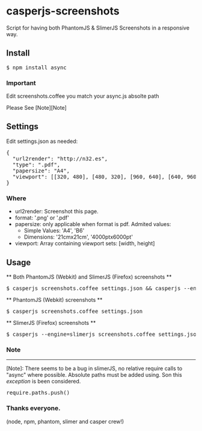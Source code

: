casperjs-screenshots
====================

Script for having both PhantomJS & SlimerJS Screenshots in a responsive way.

Install
-------

<pre>
$ npm install async
</pre>

### Important

Edit screenshots.coffee you match your async.js absolte path

Please See [Note][Note]

Settings
--------

Edit settings.json as needed:

<pre>
{
  "url2render": "http://n32.es",
  "type": ".pdf",
  "papersize": "A4",
  "viewport": [[320, 480], [480, 320], [960, 640], [640, 960], [1136, 960], [960, 1136], [1440, 900], [1920, 1080], [2048, 1536], [1536, 2048]]
}
</pre>

### Where

+ url2render: Screenshot this page.
+ format: '.png' or '.pdf'
+ papersize: only applicable when format is pdf. Admited values:
    * Simple Values: 'A4', 'B6'
    * Dimensions: '21cmx21cm', '4000ptx6000pt'
+ viewport: Array containing viewport sets: [width, height]

Usage
-----

** Both PhantomJS (Webkit) and SlimerJS (Firefox) screenshots **

<pre>
$ casperjs screenshots.coffee settings.json && casperjs --engine=slimerjs screenshots.coffee settings.json
</pre>

** PhantomJS (Webkit) screenshots **

<pre>
$ casperjs screenshots.coffee settings.json
</pre>

** SlimerJS (Firefox) screenshots **

<pre>
$ casperjs --engine=slimerjs screenshots.coffee settings.json
</pre>


### Note
_____
[Note]: There seems to be a bug in slimerJS, no relative require calls to "async" where possible. Absolute paths must be added using.
Son this *exception* is been considered.

<pre>
require.paths.push()
</pre>

### Thanks everyone.
(node, npm, phantom, slimer and casper crew!)
